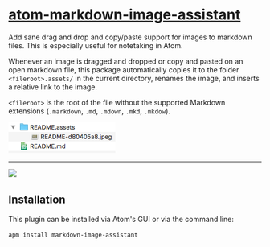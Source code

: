# [atom-markdown-image-assistant](https://atom.io/packages/markdown-image-assistant)

Add sane drag and drop and copy/paste support for images to markdown
files. This is especially useful for notetaking in Atom.

Whenever an image is dragged and dropped or copy and pasted on an open
markdown file, this package automatically copies it to the folder `<fileroot>.assets/`
in the current directory, renames the image, and inserts a relative link
to the image.   

`<fileroot>` is the root of the file without the supported Markdown extensions (`.markdown`, `.md`, `.mdown`, `.mkd`, `.mkdow`).

![](README.assets/README-54317719.png)

-----

![](https://cloud.githubusercontent.com/assets/1661487/19503385/137f1da6-9568-11e6-9796-910e6927459d.gif)

## Installation

This plugin can be installed via Atom's GUI or via the command line:

```
apm install markdown-image-assistant
```
